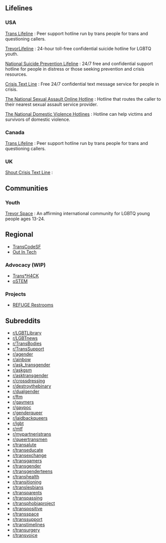 ## Lifelines

### USA

[Trans Lifeline](https://www.translifeline.org/hotline)
: Peer support hotline run by trans people for trans and questioning callers.

[TrevorLifeline](https://www.thetrevorproject.org/get-help-now/)
: 24-hour toll-free confidential suicide hotline for LGBTQ youth.

[National Suicide Prevention Lifeline](http://suicidepreventionlifeline.org/talk-to-someone-now/)
: 24&#47;7 free and confidential support hotline for people in distress or those seeking prevention and crisis resources.

[Crisis Text Line](https://www.crisistextline.org/texting-in)
: Free 24&#47;7 confidential text message service for people in crisis.

[The National Sexual Assault Online Hotline](https://hotline.rainn.org/)
: Hotline that routes the caller to their nearest sexual assault service provider.

[The National Domestic Violence Hotlines](https://www.thehotline.org/help/)
: Hotline can help victims and survivors of domestic violence.

### Canada

[Trans Lifeline](https://www.translifeline.org/hotline/)
: Peer support hotline run by trans people for trans and questioning callers.

### UK

[Shout Crisis Text Line](https://www.giveusashout.org/get-help/)
: 

## Communities

### Youth

[Trevor Space](https://www.trevorspace.org/)
: An affirming international community for LGBTQ young people ages 13-24.

## Regional
* [TransCodeSF](http://transcodesf.org/)
* [Out In Tech](http://www.outintech.com/)

### Advocacy (WIP)
* [Trans*H4CK](http://www.transhack.org/)
* [oSTEM](https://www.ostem.org/)

### Projects
* [REFUGE Restrooms](http://www.refugerestrooms.org/)

## Subreddits

* [r/LGBTLibrary](https://www.reddit.com/r/LGBTLibrary/)
* [r/LGBTnews](https://www.reddit.com/r/LGBTnews/)
* [r/TransBodies](https://www.reddit.com/r/TransBodies/)
* [r/TransSupport](https://www.reddit.com/r/TransSupport/)
* [r/agender](https://www.reddit.com/r/agender/)
* [r/ainbow](https://www.reddit.com/r/ainbow/)
* [r/ask_transgender](https://www.reddit.com/r/ask_transgender/)
* [r/askgsm](https://www.reddit.com/r/askgsm/)
* [r/asktransgender](https://www.reddit.com/r/asktransgender/)
* [r/crossdressing](https://www.reddit.com/r/crossdressing/)
* [r/destroythebinary](https://www.reddit.com/r/destroythebinary/)
* [r/dualgender](https://www.reddit.com/r/dualgender/)
* [r/ftm](https://www.reddit.com/r/ftm/)
* [r/gaymers](https://www.reddit.com/r/gaymers/)
* [r/gaypoc](https://www.reddit.com/r/gaypoc/)
* [r/genderqueer](https://www.reddit.com/r/genderqueer/)
* [r/laidbackqueers](https://www.reddit.com/r/laidbackqueers/)
* [r/lgbt](https://www.reddit.com/r/lgbt/)
* [r/mtf](https://www.reddit.com/r/mtf/)
* [r/mypartneristrans](https://www.reddit.com/r/mypartneristrans/)
* [r/queertransmen](https://www.reddit.com/r/queertransmen/)
* [r/transalute](https://www.reddit.com/r/transalute/)
* [r/transeducate](https://www.reddit.com/r/transeducate/)
* [r/transexchange](https://www.reddit.com/r/transexchange/)
* [r/transgamers](https://www.reddit.com/r/transgamers/)
* [r/transgender](https://www.reddit.com/r/transgender/)
* [r/transgenderteens](https://www.reddit.com/r/transgenderteens/)
* [r/transhealth](https://www.reddit.com/r/transhealth/)
* [r/transitioning](https://www.reddit.com/r/transitioning/)
* [r/translesbians](https://www.reddit.com/r/translesbians/)
* [r/transparents](https://www.reddit.com/r/transparents/)
* [r/transpassing](https://www.reddit.com/r/transpassing/)
* [r/transphobiaproject](https://www.reddit.com/r/transphobiaproject/)
* [r/transpositive](https://www.reddit.com/r/transpositive/)
* [r/transspace](https://www.reddit.com/r/transspace/)
* [r/transsupport](https://www.reddit.com/r/transsupport/)
* [r/transtimelines](https://www.reddit.com/r/transtimelines/)
* [r/transurgery](https://www.reddit.com/r/transurgery/)
* [r/transvoice](https://www.reddit.com/r/transvoice/)
